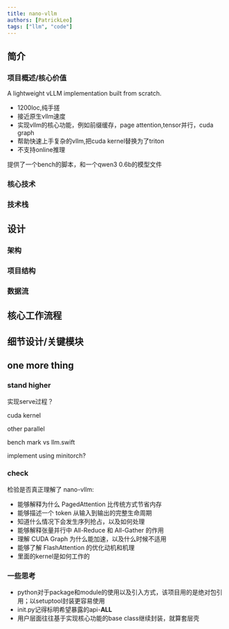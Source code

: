 ```yaml
---
title: nano-vllm
authors: [PatrickLeo]
tags: ["llm", "code"]
---
```


## 简介

### 项目概述/核心价值

A lightweight vLLM implementation built from scratch.

- 1200loc,纯手搓
- 接近原生vllm速度
- 实现vllm的核心功能，例如前缀缓存，page attention,tensor并行，cuda graph
- 帮助快速上手复杂的vllm,把cuda kernel替换为了triton
- 不支持online推理

提供了一个bench的脚本，和一个qwen3 0.6b的模型文件

### 核心技术

### 技术栈

## 设计

### 架构

### 项目结构

### 数据流

## 核心工作流程

## 细节设计/关键模块

## one more thing

### stand higher

实现serve过程？

cuda kernel

other parallel

bench mark vs llm.swift

implement using minitorch?

### check

检验是否真正理解了 nano-vllm:

- 能够解释为什么 PagedAttention 比传统方式节省内存
- 能够描述一个 token 从输入到输出的完整生命周期
- 知道什么情况下会发生序列抢占，以及如何处理
- 能够解释张量并行中 All-Reduce 和 All-Gather 的作用
- 理解 CUDA Graph 为什么能加速，以及什么时候不适用
- 能够了解 FlashAttention 的优化动机和机理
- 里面的kernel是如何工作的

### 一些思考

- python对于package和module的使用以及引入方式，该项目用的是绝对包引用；以setuptool封装更容易使用
- init.py记得标明希望暴露的api-**ALL**
- 用户层面往往基于实现核心功能的base class继续封装，就算套层壳
